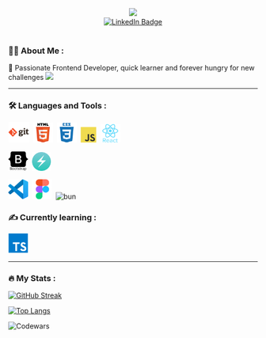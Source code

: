 <div id="header" align ="center">
  <img src="https://media.giphy.com/media/v1.Y2lkPTc5MGI3NjExNjVkYjA3NjI5NWMyZjM3NzQwNzc0ZTZiMWFmMDljOWJkNWY5NjRjOSZjdD1n/ZKHTLgeN5iDqCxNaZ1/giphy.gif" width="200" />
  
  <div id="badges">
  <a href="https://www.linkedin.com/in/elen-oz/">
  <img src="https://img.shields.io/badge/LinkedIn-blue?style=for-the-badge&logo=linkedin&logoColor=white" alt="LinkedIn Badge"/>
  </a>
</div>
<img src="https://komarev.com/ghpvc/?username=elen-oz&style=flat-square&color=green" alt=""/>
</div>
<!-- 
<div align="center">
  <img src="https://media.giphy.com/media/v1.Y2lkPTc5MGI3NjExODY0NTBkOGQxNWU5MTlhNzNjYTAxNGVhNjBiMGNlYmJhNDE0MzJjYiZjdD1n/iBVUa8JtPjRA7UBAHu/giphy.gif" width="400" />
</div> -->

### :woman_technologist: About Me :
🚀 Passionate Frontend Developer, quick learner and forever hungry for new challenges <img src="https://media.giphy.com/media/WUlplcMpOCEmTGBtBW/giphy.gif" width="30">

---

### :hammer_and_wrench: Languages and Tools :

<div>
  <img src="https://github.com/devicons/devicon/blob/master/icons/git/git-original-wordmark.svg" title="Git" alt="Git" width="42"/>&nbsp;
  <img src="https://github.com/devicons/devicon/blob/master/icons/html5/html5-original-wordmark.svg" title="HTML5" alt="HTML" width="40" height="40"/>&nbsp;
  <img src="https://github.com/devicons/devicon/blob/master/icons/css3/css3-plain-wordmark.svg"  title="CSS3" alt="CSS" width="40" height="40"/>&nbsp;
  <img src="https://github.com/devicons/devicon/blob/master/icons/javascript/javascript-original.svg" title="JavaScript" alt="JavaScript" width="32" height="32"/>&nbsp;
  <img src="https://github.com/devicons/devicon/blob/master/icons/react/react-original-wordmark.svg" title="React" alt="React" width="40" height="38"/>&nbsp;
  
  <!--  <img src="https://github.com/devicons/devicon/blob/master/icons/jest/jest-plain.svg" title="Jest" alt="Jest" width="36" height="36"/>&nbsp; -->
  <img src="https://github.com/devicons/devicon/blob/master/icons/bootstrap/bootstrap-plain-wordmark.svg" title="Bootstrap" alt="Bootstrap" width="40" height="40"/>&nbsp;
  <img src="https://github.com/chakra-ui/chakra-ui/blob/main/media/logomark-colored.svg" title="chakra-ui" alt="chakra-ui" height="38"/>&nbsp;
  
  <img src="https://github.com/devicons/devicon/blob/master/icons/vscode/vscode-original.svg" title="VS Code" alt="VS Code" width="40" height="40"/>&nbsp;
  <img src="https://github.com/devicons/devicon/blob/master/icons/figma/figma-original.svg" title="Figma" alt="Figma" width="40" height="40"/>&nbsp;
  <img src="https://github.com/elen-oz/elen-oz/assets/64535091/7da68988-cd3a-48e3-bb03-155ee6570408" title="bun" alt="bun" width="40" height="40"/>&nbsp;

  <!--   <img src="https://github.com/devicons/devicon/blob/master/icons/redux/redux-original.svg" title="Redux" alt="Redux " width="40" height="40"/>&nbsp; -->
  
</div>

### &#9997; Currently learning :
<div>
  <img src="https://github.com/devicons/devicon/blob/master/icons/typescript/typescript-original.svg" title="Typescript" alt="Typescript" width="40" height="40"/>&nbsp;
  
  
<!--   <img src="https://github.com/devicons/devicon/blob/master/icons/nextjs/nextjs-original-wordmark.svg" title="Nextjs" alt="Nextjs" width="40" height="40"/>&nbsp; -->
<!--   <img src="https://github.com/devicons/devicon/blob/master/icons/tailwindcss/tailwindcss-original-wordmark.svg" title="Tailwindcss" alt="Tailwindcss" width="40" height="40"/>&nbsp; -->
</div>

---

### :fire: My Stats :

[![GitHub Streak](http://github-readme-streak-stats.herokuapp.com?user=elen-oz&theme=solarized-light&date_format=j%20M%5B%20Y%5D)](https://git.io/streak-stats)


[![Top Langs](https://github-readme-stats.vercel.app/api/top-langs/?username=elen-oz&layout=compact&theme=solarized-light&date_format=j%20M%5B%20Y%5D)](https://github.com/anuraghazra/github-readme-stats)


![Codewars](https://github.r2v.ch/codewars?user=elen-oz&stroke=%23BB432C)


<!--
https://www.sitepoint.com/github-profile-readme/
-->
